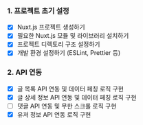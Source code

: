 ### **1. 프로젝트 초기 설정**

- [x] Nuxt.js 프로젝트 생성하기
- [x] 필요한 Nuxt.js 모듈 및 라이브러리 설치하기
- [x] 프로젝트 디렉토리 구조 설정하기
- [x] 개발 환경 설정하기 (ESLint, Prettier 등)

### **2. API 연동**

- [x] 글 목록 API 연동 및 데이터 페칭 로직 구현
- [x] 글 상세 정보 API 연동 및 데이터 페칭 로직 구현
- [ ] 댓글 API 연동 및 무한 스크롤 로직 구현
- [x] 유저 정보 API 연동 로직 구현
